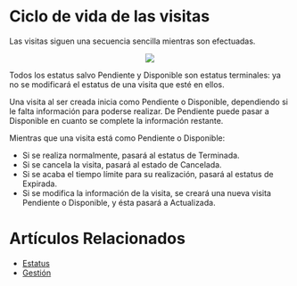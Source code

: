 # Ciclo de vida de las visitas

Las visitas siguen una secuencia sencilla mientras son efectuadas.

<center><img src=/images/diagrams/visitcycle.png /></center>

Todos los estatus salvo Pendiente y Disponible son estatus
terminales: ya no se modificará el estatus de una visita
que esté en ellos.

Una visita al ser creada inicia como Pendiente o
Disponible, dependiendo si le falta información para poderse
realizar. De Pendiente puede pasar a Disponible en cuanto se
complete la información restante.

Mientras que una visita está como Pendiente o Disponible:

* Si se realiza normalmente, pasará al estatus de Terminada.
* Si se cancela la visita, pasará al estado de Cancelada.
* Si se acaba el tiempo límite para su realización, pasará al estatus de Expirada.
* Si se modifica la información de la visita, se creará una nueva visita Pendiente o Disponible, y ésta pasará a Actualizada.

# Artículos Relacionados

* [Estatus](estatus)
* [Gestión](gestion)
